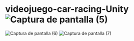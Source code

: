 # videojuego-car-racing-Unity![Captura de pantalla (5)](https://github.com/HelenaPolo/videojuego-car-racing-Unity/assets/113515859/0ffc2973-93df-4843-9447-357a7db9f9ab)
![Captura de pantalla (6)](https://github.com/HelenaPolo/videojuego-car-racing-Unity/assets/113515859/06be59ed-6b80-4a4e-919f-43c46e93120d)
![Captura de pantalla (7)](https://github.com/HelenaPolo/videojuego-car-racing-Unity/assets/113515859/b6699068-6ce8-4ecc-938d-de1d8d2e0cdf)
